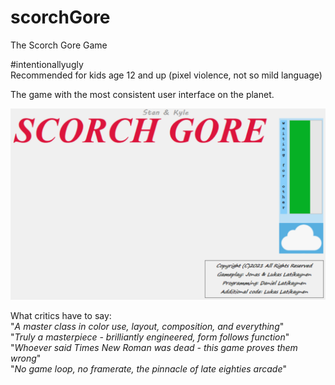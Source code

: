 # scorchGore
The Scorch Gore Game

#intentionallyugly  
Recommended for kids age 12 and up (pixel violence, not so mild language)  

The game with the most consistent user interface on the planet.

![](https://raw.githubusercontent.com/dlatikaynen/scorchGore/master/Gestaltung/a-truly-painful-design.png)

What critics have to say:  
"*A master class in color use, layout, composition, and everything*"  
"*Truly a masterpiece - brilliantly engineered, form follows function*"  
"*Whoever said Times New Roman was dead - this game proves them wrong*"  
"*No game loop, no framerate, the pinnacle of late eighties arcade*"
